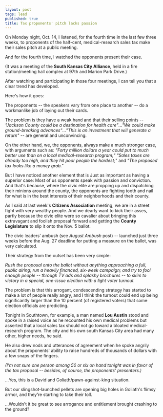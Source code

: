 ```yaml
---
layout: post
tags: lead
published: true
title: Tax proponents' pitch lacks passion
---
```


On Monday night, Oct. 14, I listened, for the fourth time in the last few three weeks, to proponents of the half-cent, medical-research sales tax make their sales pitch at a public meeting.

And for the fourth time, I watched the opponents present their case.

(It was a meeting of the **South Kansas City Alliance**, held in a fire station/meeting hall complex at 97th and Marion Park Drive.)

After watching and participating in those four meetings, I can tell you that a clear trend has developed.

Here's how it goes:

The proponents -- the speakers vary from one place to another -- do a workmanlike job of laying out their cards.

The problem is they have a weak hand and that their selling points -- _"Jackson County could be a destination for health care"_..._"We could make ground-breaking advances"_..._"This is an investment that will generate a return"_ -- are general and unconvincing.

On the other hand, we, the opponents, always make a much stronger case, with arguments such as: _"Forty million dollars a year could put to much better use than on a local medical-research program;"_ _"Sales taxes are already too high, and they hit poor people the hardest;"_ and _"The proposed tax looks like a money grab."_

But I have noticed another element that is Just as important as having a superior case:  Most of us opponents speak with passion and conviction. And that's because, where the civic elite are propping up and dispatching their minions around the county, the opponents are fighting tooth and nail for what is in the best interests of their neighborhoods and their county.

As I said at last week's **Citizens Association** meeting, we are in a street fight with very wealthy people. And we dearly want to kick their asses, partly because the civic elite were so cavalier about bringing this extravagant and foolish proposal forward and getting the **County Legislature** to slip it onto the Nov. 5 ballot.

The civic leaders' ambush (see _August Ambush_ post) -- launched just three weeks before the Aug. 27 deadline for putting a measure on the ballot, was very calculated.

Their strategy from the outset has been very simple:

_Rush the proposal onto the ballot without anything approaching a full, public airing; run a heavily financed, six-week campaign; and try to fool enough people -- through TV ads and splashy brochures -- to skim to victory in a special, one-issue election with a light voter turnout._ 

The problem is that this arrogant, condescending strategy has started to make a lot of people really angry, and I think the turnout could end up being significantly larger than the 10 percent (of registered voters) that some election officials are predicting.

Tonight in Southtown, for example, a man named **Lou Austin** stood and spoke in a raised voice as he recounted his own medical problems but asserted that a local sales tax should not go toward a bloated medical-research program. The city and his own south Kansas City area had many other, higher needs, he said.

He also drew nods and utterances of agreement when he spoke angrily about the proponents' ability to raise hundreds of thousands of dollars with a few snaps of the fingers.

_(I'm not sure one person among 50 or six on hand tonight was in favor of the tax proposal -- besides, of course, the proponents' presenters.)_

...Yes, this is a David and Goliath/pawn-against-king situation.

But our slingshot-launched pellets are opening big holes in Goliath's flimsy armor, and they're starting to take their toll.

...Wouldn't it be great to see arrogance and entitlement brought crashing to the ground?
